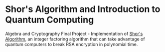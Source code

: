 # Shor's Algorithm and Introduction to Quantum Computing

Algebra and Cryptography Final Project - Implementation of [Shor's Algorithm](https://doi.org/10.1109/SFCS.1994.365700), an integer factoring algorithm that can take advantage of quantum computers to break RSA encryption in polynomial time.
